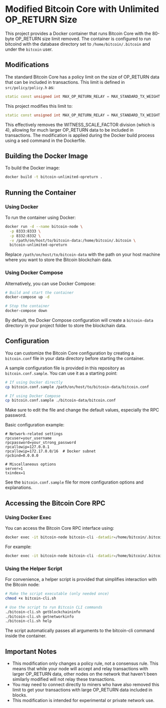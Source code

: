 # Modified Bitcoin Core with Unlimited OP_RETURN Size

This project provides a Docker container that runs Bitcoin Core with the 80-byte OP_RETURN size limit removed. The container is configured to run bitcoind with the database directory set to `/home/bitcoin/.bitcoin` and under the `bitcoin` user.

## Modifications

The standard Bitcoin Core has a policy limit on the size of OP_RETURN data that can be included in transactions. This limit is defined in `src/policy/policy.h` as:

```cpp
static const unsigned int MAX_OP_RETURN_RELAY = MAX_STANDARD_TX_WEIGHT / WITNESS_SCALE_FACTOR;
```

This project modifies this limit to:

```cpp
static const unsigned int MAX_OP_RETURN_RELAY = MAX_STANDARD_TX_WEIGHT;
```

This effectively removes the WITNESS_SCALE_FACTOR division (which is 4), allowing for much larger OP_RETURN data to be included in transactions. The modification is applied during the Docker build process using a sed command in the Dockerfile.

## Building the Docker Image

To build the Docker image:

```bash
docker build -t bitcoin-unlimited-opreturn .
```

## Running the Container

### Using Docker

To run the container using Docker:

```bash
docker run -d --name bitcoin-node \
  -p 8333:8333 \
  -p 8332:8332 \
  -v /path/on/host/to/bitcoin-data:/home/bitcoin/.bitcoin \
  bitcoin-unlimited-opreturn
```

Replace `/path/on/host/to/bitcoin-data` with the path on your host machine where you want to store the Bitcoin blockchain data.

### Using Docker Compose

Alternatively, you can use Docker Compose:

```bash
# Build and start the container
docker-compose up -d

# Stop the container
docker-compose down
```

By default, the Docker Compose configuration will create a `bitcoin-data` directory in your project folder to store the blockchain data.

## Configuration

You can customize the Bitcoin Core configuration by creating a `bitcoin.conf` file in your data directory before starting the container.

A sample configuration file is provided in this repository as `bitcoin.conf.sample`. You can use it as a starting point:

```bash
# If using Docker directly
cp bitcoin.conf.sample /path/on/host/to/bitcoin-data/bitcoin.conf

# If using Docker Compose
cp bitcoin.conf.sample ./bitcoin-data/bitcoin.conf
```

Make sure to edit the file and change the default values, especially the RPC password.

Basic configuration example:

```
# Network-related settings
rpcuser=your_username
rpcpassword=your_strong_password
rpcallowip=127.0.0.1
rpcallowip=172.17.0.0/16  # Docker subnet
rpcbind=0.0.0.0

# Miscellaneous options
server=1
txindex=1
```

See the `bitcoin.conf.sample` file for more configuration options and explanations.

## Accessing the Bitcoin Core RPC

### Using Docker Exec

You can access the Bitcoin Core RPC interface using:

```bash
docker exec -it bitcoin-node bitcoin-cli -datadir=/home/bitcoin/.bitcoin [command]
```

For example:

```bash
docker exec -it bitcoin-node bitcoin-cli -datadir=/home/bitcoin/.bitcoin getblockchaininfo
```

### Using the Helper Script

For convenience, a helper script is provided that simplifies interaction with the Bitcoin node:

```bash
# Make the script executable (only needed once)
chmod +x bitcoin-cli.sh

# Use the script to run Bitcoin CLI commands
./bitcoin-cli.sh getblockchaininfo
./bitcoin-cli.sh getnetworkinfo
./bitcoin-cli.sh help
```

The script automatically passes all arguments to the bitcoin-cli command inside the container.

## Important Notes

- This modification only changes a policy rule, not a consensus rule. This means that while your node will accept and relay transactions with larger OP_RETURN data, other nodes on the network that haven't been similarly modified will not relay these transactions.
- You may need to connect directly to miners who have also removed this limit to get your transactions with large OP_RETURN data included in blocks.
- This modification is intended for experimental or private network use.
